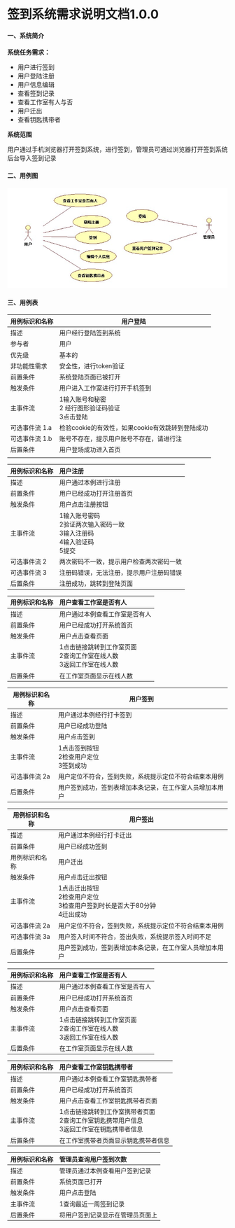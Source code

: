 # 签到系统需求说明文档1.0.0

#### 一、系统简介

**系统任务需求：**

- 用户进行签到
- 用户登陆注册
- 用户信息编辑
- 查看签到记录
- 查看工作室有人与否
- 用户迁出
- 查看钥匙携带者

**系统范围**

用户通过手机浏览器打开签到系统，进行签到，管理员可通过浏览器打开签到系统后台导入签到记录

#### 二、用例图

![用例图1.0.0](assets/用例图1.0.0.jpg)

#### 三、用例表

| 用例标识和名称 | 用户登陆                                              |
| -------------- | ----------------------------------------------------- |
| 描述           | 用户经行登陆签到系统                                  |
| 参与者         | 用户                                                  |
| 优先级         | 基本的                                                |
| 非功能性需求   | 安全性，进行token验证                                 |
| 前置条件       | 系统登陆页面已被打开                                  |
| 触发条件       | 用户进入工作室进行打开手机签到                        |
| 主事件流       | 1输入账号和秘密 <br>2 经行图形验证码验证<br>3点击登陆 |
| 可选事件流 1.a | 检验cookie的有效性，如果cookie有效跳转到登陆成功      |
| 可选事件流 1.b | 账号不存在，提示用户账号不存在，请进行注              |
| 后置条件       | 用户登场成功进入首页                                  |
|                |                                                       |



| 用例标识和名称 | 用户注册                                                     |
| -------------- | :----------------------------------------------------------- |
| 描述           | 用户通过本例进行注册                                         |
| 前置条件       | 用户已经成功打开注册首页                                     |
| 触发条件       | 用户点击注册按钮                                             |
| 主事件流       | 1输入账号密码<br>2验证两次输入密码一致<br>3输入注册码<br>4输入验证码<br>5提交 |
| 可选事件流 2   | 两次密码不一致，提示用户检查两次密码一致                     |
| 可选事件流 3   | 注册码错误，无法注册，提示用户注册码错误                     |
| 后置条件       | 注册成功，跳转到登陆页面                                     |



| 用例标识和名称 | 用户查看工作室是否有人                                       |
| -------------- | :----------------------------------------------------------- |
| 描述           | 用户通过本例查看工作室是否有人                               |
| 前置条件       | 用户已经成功打开系统首页                                     |
| 触发条件       | 用户点击查看页面                                             |
| 主事件流       | 1点击链接跳转到工作室页面<br>2查询工作室在线人数<br>3返回工作室在线人数<br> |
| 后置条件       | 在工作室页面显示在线人数                                     |



| 用例标识和名称 | 用户签到                                                 |
| -------------- | -------------------------------------------------------- |
| 描述           | 用户通过本例经行打卡签到                                 |
| 前置条件       | 用户已经成功登陆                                         |
| 触发条件       | 用户点击签到                                             |
| 主事件流       | 1点击签到按钮<br>2检查用户定位<br>3签到成功              |
| 可选事件流 2a  | 用户定位不符合，签到失败，系统提示定位不符合结束本用例   |
| 后置条件       | 用户签到成功，签到表增加本条记录，在工作室人员增加本用户 |



| 用例标识和名称 | 用户签出                                                     |
| -------------- | ------------------------------------------------------------ |
| 描述           | 用户通过本例经行打卡迁出                                     |
| 前置条件       | 用户已经成功签到                                             |
| 用例标识和名称 | 用户迁出                                                     |
| 触发条件       | 用户点击迁出按钮                                             |
| 主事件流       | 1点击迁出按钮<br>2检查用户定位<br>3检查用户签到时长是否大于80分钟<br>4迁出成功 |
| 可选事件流 2a  | 用户定位不符合，签到失败，系统提示定位不符合结束本用例       |
| 可选事件流 3a  | 用户签入时间不符合，签出失败，系统提示签入时间不足           |
| 后置条件       | 用户签到成功，签到表增加本条记录，在工作室人员增加本用户     |



| 用例标识和名称 | 用户查看工作室是否有人                                       |
| -------------- | :----------------------------------------------------------- |
| 描述           | 用户通过本例查看工作室是否有人                               |
| 前置条件       | 用户已经成功打开系统首页                                     |
| 触发条件       | 用户点击查看页面                                             |
| 主事件流       | 1点击链接跳转到工作室页面<br>2查询工作室在线人数<br>3返回工作室在线人数<br> |
| 后置条件       | 在工作室页面显示在线人数                                     |



| 用例标识和名称 | 用户查看工作室钥匙携带者                                     |
| -------------- | :----------------------------------------------------------- |
| 描述           | 用户通过本例查看工作室钥匙携带者                             |
| 前置条件       | 用户已经成功打开系统首页                                     |
| 触发条件       | 用户点击查看工作室钥匙携带者页面                             |
| 主事件流       | 1点击链接跳转到工作室携带者页面<br>2查询工作室钥匙携带用户信息<br>3返回工作室在钥匙携带者信息<br> |
| 后置条件       | 在工作室携带者页面显示钥匙携带者信息                         |





| 用例标识和名称 | 管理员查询用户签到次数           |
| -------------- | :------------------------------- |
| 描述           | 管理员通过本例查看用户签到记录   |
| 前置条件       | 系统页面已打开                   |
| 触发条件       | 用户点击登陆                     |
| 主事件流       | 1查询最近一周签到记录<br>        |
| 后置条件       | 将用户签到记录显示在管理员页面上 |